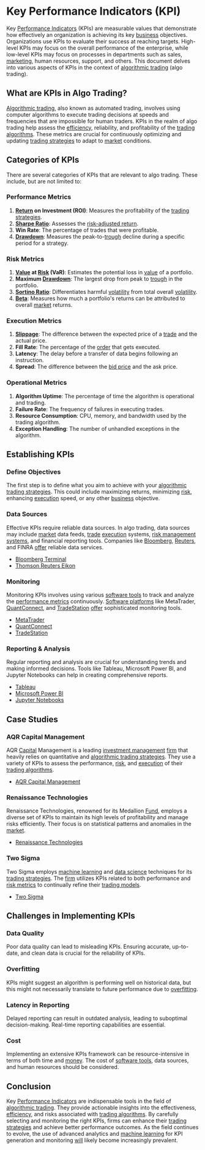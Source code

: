 # Key Performance Indicators (KPI)

Key [Performance Indicators](../p/performance_indicators.md) (KPIs) are measurable values that demonstrate how effectively an organization is achieving its key [business](../b/business.md) objectives. Organizations use KPIs to evaluate their success at reaching targets. High-level KPIs may focus on the overall performance of the enterprise, while low-level KPIs may focus on processes in departments such as sales, [marketing](../m/marketing.md), human resources, support, and others. This document delves into various aspects of KPIs in the context of [algorithmic trading](../a/accountability.md) (algo trading).

## What are KPIs in Algo Trading?

[Algorithmic trading](../a/accountability.md), also known as automated trading, involves using computer algorithms to execute trading decisions at speeds and frequencies that are impossible for human traders. KPIs in the realm of algo trading help assess the [efficiency](../e/efficiency.md), reliability, and profitability of the [trading algorithms](../t/trading_algorithms.md). These metrics are crucial for continuously optimizing and updating [trading strategies](../t/trading_strategies.md) to adapt to [market](../m/market.md) conditions.

## Categories of KPIs

There are several categories of KPIs that are relevant to algo trading. These include, but are not limited to:

### Performance Metrics

1. **[Return](../r/return.md) on Investment (ROI)**: Measures the profitability of the [trading strategies](../t/trading_strategies.md).
2. **[Sharpe Ratio](../s/sharpe_ratio.md)**: Assesses the [risk-adjusted return](../r/risk-adjusted_return.md).
3. **Win Rate**: The percentage of trades that were profitable.
4. **[Drawdown](../d/drawdown.md)**: Measures the peak-to-[trough](../t/trough.md) decline during a specific period for a strategy.

### Risk Metrics

1. **[Value](../v/value.md) at [Risk](../r/risk.md) (VaR)**: Estimates the potential loss in [value](../v/value.md) of a portfolio.
2. **Maximum [Drawdown](../d/drawdown.md)**: The largest drop from peak to [trough](../t/trough.md) in the portfolio.
3. **[Sortino Ratio](../s/sortino_ratio.md)**: Differentiates harmful [volatility](../v/volatility.md) from total overall [volatility](../v/volatility.md).
4. **[Beta](../b/beta.md)**: Measures how much a portfolio's returns can be attributed to overall [market](../m/market.md) returns.

### Execution Metrics

1. **[Slippage](../s/slippage.md)**: The difference between the expected price of a [trade](../t/trade.md) and the actual price.
2. **Fill Rate**: The percentage of the [order](../o/order.md) that gets executed.
3. **Latency**: The delay before a transfer of data begins following an instruction.
4. **Spread**: The difference between the [bid price](../b/bid_price.md) and the ask price.

### Operational Metrics

1. **Algorithm Uptime**: The percentage of time the algorithm is operational and trading.
2. **Failure Rate**: The frequency of failures in executing trades.
3. **Resource Consumption**: CPU, memory, and bandwidth used by the trading algorithm.
4. **Exception Handling**: The number of unhandled exceptions in the algorithm.

## Establishing KPIs

### Define Objectives

The first step is to define what you aim to achieve with your [algorithmic trading strategies](../a/algorithmic_trading_strategies.md). This could include maximizing returns, minimizing [risk](../r/risk.md), enhancing [execution](../e/execution.md) speed, or any other [business](../b/business.md) objective.

### Data Sources

Effective KPIs require reliable data sources. In algo trading, data sources may include [market](../m/market.md) data feeds, [trade](../t/trade.md) [execution](../e/execution.md) systems, [risk management systems](../r/risk_management_systems.md), and financial reporting tools. Companies like [Bloomberg](../b/bloomberg.md), [Reuters](../r/reuters.md), and FINRA [offer](../o/offer.md) reliable data services.

- [Bloomberg Terminal](https://www.bloomberg.com/professional/solution/bloomberg-terminal/)
- [Thomson Reuters Eikon](https://www.refinitiv.com/en/products/refinitiv-eikon-trading-software)

### Monitoring

Monitoring KPIs involves using various [software tools](../s/software_tools_for_trading.md) to track and analyze the [performance metrics](../p/performance_metrics.md) continuously. [Software platforms](../s/software_platforms_for_trading.md) like MetaTrader, [QuantConnect](../q/quantconnect.md), and [TradeStation](../t/tradestation.md) [offer](../o/offer.md) sophisticated monitoring tools.

- [MetaTrader](https://www.metatrader4.com/) 
- [QuantConnect](https://www.quantconnect.com/)
- [TradeStation](https://www.tradestation.com/)

### Reporting & Analysis

Regular reporting and analysis are crucial for understanding trends and making informed decisions. Tools like Tableau, Microsoft Power BI, and Jupyter Notebooks can help in creating comprehensive reports.

- [Tableau](https://www.tableau.com/)
- [Microsoft Power BI](https://powerbi.microsoft.com/)
- [Jupyter Notebooks](https://jupyter.org/)

## Case Studies

### AQR Capital Management

AQR [Capital](../c/capital.md) Management is a leading [investment management](../i/investment_management.md) [firm](../f/firm.md) that heavily relies on quantitative and [algorithmic trading strategies](../a/algorithmic_trading_strategies.md). They use a variety of KPIs to assess the performance, [risk](../r/risk.md), and [execution](../e/execution.md) of their [trading algorithms](../t/trading_algorithms.md).

- [AQR Capital Management](https://www.aqr.com/)

### Renaissance Technologies

Renaissance Technologies, renowned for its Medallion [Fund](../f/fund.md), employs a diverse set of KPIs to maintain its high levels of profitability and manage risks efficiently. Their focus is on statistical patterns and anomalies in the [market](../m/market.md).

- [Renaissance Technologies](https://www.rentec.com/)

### Two Sigma

Two Sigma employs [machine learning](../m/machine_learning.md) and [data science](../d/data_science_in_trading.md) techniques for its [trading strategies](../t/trading_strategies.md). The [firm](../f/firm.md) utilizes KPIs related to both performance and [risk metrics](../r/risk_metrics.md) to continually refine their [trading models](../t/trading_models.md).

- [Two Sigma](https://www.twosigma.com/)

## Challenges in Implementing KPIs

### Data Quality

Poor data quality can lead to misleading KPIs. Ensuring accurate, up-to-date, and clean data is crucial for the reliability of KPIs.

### Overfitting

KPIs might suggest an algorithm is performing well on historical data, but this might not necessarily translate to future performance due to [overfitting](../o/overfitting.md).

### Latency in Reporting

Delayed reporting can result in outdated analysis, leading to suboptimal decision-making. Real-time reporting capabilities are essential.

### Cost

Implementing an extensive KPIs framework can be resource-intensive in terms of both time and [money](../m/money.md). The cost of [software tools](../s/software_tools_for_trading.md), data sources, and human resources should be considered.

## Conclusion

Key [Performance Indicators](../p/performance_indicators.md) are indispensable tools in the field of [algorithmic trading](../a/accountability.md). They provide actionable insights into the effectiveness, [efficiency](../e/efficiency.md), and risks associated with [trading algorithms](../t/trading_algorithms.md). By carefully selecting and monitoring the right KPIs, firms can enhance their [trading strategies](../t/trading_strategies.md) and achieve better performance outcomes. As the field continues to evolve, the use of advanced analytics and [machine learning](../m/machine_learning.md) for KPI generation and monitoring [will](../w/will.md) likely become increasingly prevalent.
